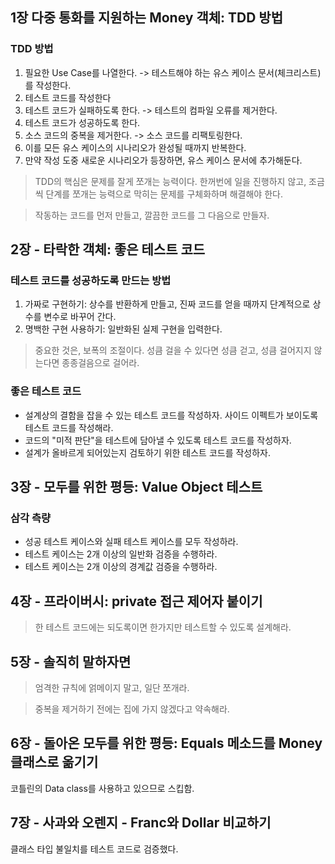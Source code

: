 ## 1장 다중 통화를 지원하는 Money 객체: TDD 방법
### TDD 방법
1. 필요한 Use Case를 나열한다. -> 테스트해야 하는 유스 케이스 문서(체크리스트)를 작성한다.
2. 테스트 코드를 작성한다
3. 테스트 코드가 실패하도록 한다. -> 테스트의 컴파일 오류를 제거한다.
4. 테스트 코드가 성공하도록 한다.
5. 소스 코드의 중복을 제거한다. -> 소스 코드를 리팩토링한다.
6. 이를 모든 유스 케이스의 시나리오가 완성될 때까지 반복한다.
7. 만약 작성 도중 새로운 시나리오가 등장하면, 유스 케이스 문서에 추가해둔다.

> TDD의 핵심은 문제를 잘게 쪼개는 능력이다.
> 한꺼번에 일을 진행하지 않고, 조금씩 단계를 쪼개는 능력으로 막히는 문제를 구체화하며 해결해야 한다.

> 작동하는 코드를 먼저 만들고, 깔끔한 코드를 그 다음으로 만들자.

## 2장 - 타락한 객체: 좋은 테스트 코드

### 테스트 코드를 성공하도록 만드는 방법
1. 가짜로 구현하기: 상수를 반환하게 만들고, 진짜 코드를 얻을 때까지 단계적으로 상수를 변수로 바꾸어 간다.
2. 명백한 구현 사용하기: 일반화된 실제 구현을 입력한다.

> 중요한 것은, 보폭의 조절이다.
> 성큼 걸을 수 있다면 성큼 걷고, 성큼 걸어지지 않는다면 종종걸음으로 걸어라.
 
### 좋은 테스트 코드
- 설계상의 결함을 잡을 수 있는 테스트 코드를 작성하자. 사이드 이펙트가 보이도록 테스트 코드를 작성해라.
- 코드의 "미적 판단"을 테스트에 담아낼 수 있도록 테스트 코드를 작성하자.
- 설계가 올바르게 되어있는지 검토하기 위한 테스트 코드를 작성하자.


## 3장 - 모두를 위한 평등: Value Object 테스트
### 삼각 측량
- 성공 테스트 케이스와 실패 테스트 케이스를 모두 작성하라.
- 테스트 케이스는 2개 이상의 일반화 검증을 수행하라.
- 테스트 케이스는 2개 이상의 경계값 검증을 수행하라.

## 4장 - 프라이버시: private 접근 제어자 붙이기
> 한 테스트 코드에는 되도록이면 한가지만 테스트할 수 있도록 설계해라.


## 5장 - 솔직히 말하자면
> 엄격한 규칙에 얽메이지 말고, 일단 쪼개라.

> 중복을 제거하기 전에는 집에 가지 않겠다고 약속해라.


## 6장 - 돌아온 모두를 위한 평등: Equals 메소드를 Money 클래스로 옮기기
코틀린의 Data class를 사용하고 있으므로 스킵함.

## 7장 - 사과와 오렌지 - Franc와 Dollar 비교하기
클래스 타입 불일치를 테스트 코드로 검증했다.